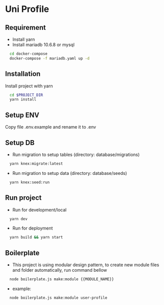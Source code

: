 # Uni Profile

## Requirement
- Install yarn
- Install mariadb 10.6.8 or mysql

```bash
  cd docker-compose
  docker-compose -f mariadb.yaml up -d
```

## Installation

Install project with yarn

```bash
  cd $PROJECT_DIR
  yarn install
```

## Setup ENV

Copy file .env.example and rename it to .env

## Setup DB


- Run migration to setup tables (directory: database/migrations)

```bash
  yarn knex:migrate:latest
```

- Run migration to setup data (directory: database/seeds)

```bash
  yarn knex:seed:run
```

## Run project
- Run for development/local

```bash
  yarn dev
```

- Run for deployment

```bash
  yarn build && yarn start
```

## Boilerplate
- This project is using modular design pattern, to create new module files and folder automatically, run command bellow

```bash
  node boilerplate.js make:module {{MODULE_NAME}}
```

- example:

```bash
  node boilerplate.js make:module user-profile
```
    
